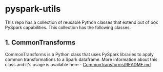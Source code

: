 # pyspark-utils
This repo has a collection of reusable Python classes that extend out of box PySpark capabilities. This collection has the following classes.

## 1. CommonTransforms
CommonTransforms is a Python class that uses PySpark libraries to apply common transformations to a Spark dataframe. More information about this class and it's usage is available here - [CommonTransforms/README.md](../main/CommonTransforms/README.md)
